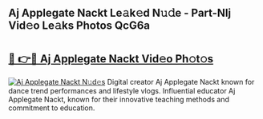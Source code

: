 ## Aj Applegate Nackt Le𝚊k𝚎d N𝚞𝚍e - Part-NIj Vid𝚎o Le𝚊ks Photos QcG6a

# <h2><a href="http://fb4pou.evod.top/?m=Aj+Applegate+Nackt">🔗 👉🔴 Aj Applegate Nackt Vid𝚎o Ph𝚘t𝚘s</a></h2>

[![Aj Applegate Nackt N𝚞d𝚎s](https://i.imgur.com/8V9OHl7.gif)](http://fb4pou.evod.top/?m=Aj+Applegate+Nackt)
Digital creator Aj Applegate Nackt known for dance trend performances and lifestyle vlogs. Influential educator Aj Applegate Nackt, known for their innovative teaching methods and commitment to education. 
